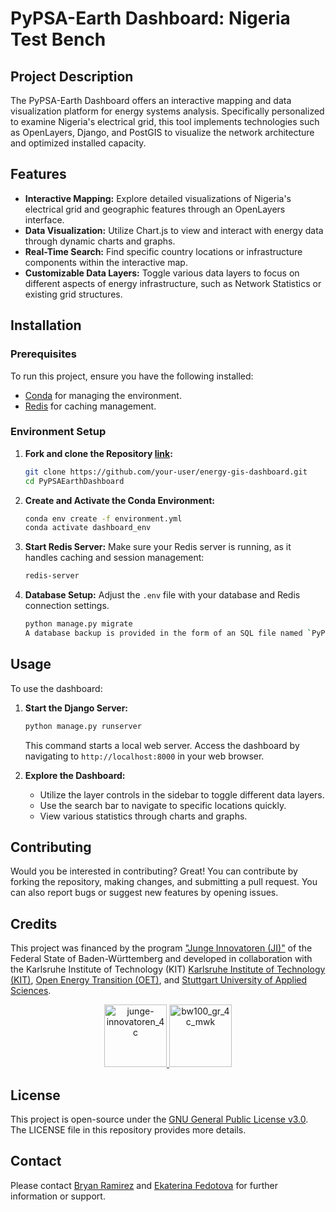 # PyPSA-Earth Dashboard: Nigeria Test Bench

## Project Description

The PyPSA-Earth Dashboard offers an interactive mapping and data visualization platform for energy systems analysis. Specifically personalized to examine Nigeria's electrical grid, this tool implements technologies such as OpenLayers, Django, and PostGIS to visualize the network architecture and optimized installed capacity.

## Features

- **Interactive Mapping:** Explore detailed visualizations of Nigeria's electrical grid and geographic features through an OpenLayers interface.
- **Data Visualization:** Utilize Chart.js to view and interact with energy data through dynamic charts and graphs.
- **Real-Time Search:** Find specific country locations or infrastructure components within the interactive map.
- **Customizable Data Layers:** Toggle various data layers to focus on different aspects of energy infrastructure, such as Network Statistics or existing grid structures.

## Installation

### Prerequisites

To run this project, ensure you have the following installed:
- [Conda](<https://docs.conda.io/projects/conda/en/latest/user-guide/install/index.html>) for managing the environment.
- [Redis](<https://redis.io/download>) for caching management.

### Environment Setup

1. **Fork and clone the Repository [link](https://github.com/open-energy-transition/energy-gis-dashboard.git):**
   ```bash
   git clone https://github.com/your-user/energy-gis-dashboard.git
   cd PyPSAEarthDashboard

2. **Create and Activate the Conda Environment:**
    
    ```bash
    conda env create -f environment.yml
    conda activate dashboard_env
    
    ```
    
3. **Start Redis Server:**
Make sure your Redis server is running, as it handles caching and session management:
    
    ```bash
    redis-server
    ```
    
4. **Database Setup:**
Adjust the `.env` file with your database and Redis connection settings.
    
    ```bash
    python manage.py migrate
    A database backup is provided in the form of an SQL file named `PyPSAEarthDashboard.sql`. This file can be used to easily restore the database using pgAdmin, a popular database management tool for PostgreSQL.

    ```
    

## Usage

To use the dashboard:

1. **Start the Django Server:**
    
    ```bash
    python manage.py runserver
    ```
    
    This command starts a local web server. Access the dashboard by navigating to `http://localhost:8000` in your web browser.
    
2. **Explore the Dashboard:**
    - Utilize the layer controls in the sidebar to toggle different data layers.
    - Use the search bar to navigate to specific locations quickly.
    - View various statistics through charts and graphs.

## Contributing

Would you be interested in contributing? Great! You can contribute by forking the repository, making changes, and submitting a pull request. You can also report bugs or suggest new features by opening issues.

## Credits

This project was financed by the program ["Junge Innovatoren (JI)"](https://www.junge-innovatoren.de/) of the Federal State of Baden-Württemberg and developed in collaboration with the Karlsruhe Institute of Technology (KIT) [Karlsruhe Institute of Technology (KIT)](https://kit.edu/), [Open Energy Transition (OET)](https://openenergytransition.org/), and [Stuttgart University of Applied Sciences](https://www.hft-stuttgart.com/).

<p align="center">
  <a href="https://kit.edu/" target="_blank">
    <img src="https://github.com/open-energy-transition/energy-gis-dashboard/assets/42655811/3bbe4241-4f39-47bb-bf9b-72e7076cf5a8" alt="junge-innovatoren_4c" height="100">
  </a>
  <a href="https://openenergytransition.org/" target="_blank">
    <img src="https://github.com/open-energy-transition/energy-gis-dashboard/assets/42655811/6f70ed80-eaf3-4e5e-b8ed-71b4b90bc8ad" alt="bw100_gr_4c_mwk" height="100">
  </a>
</p>

## License

This project is open-source under the [GNU General Public License v3.0](https://www.gnu.org/licenses/gpl-3.0.html). The LICENSE file in this repository provides more details.


## Contact

Please contact [Bryan Ramirez](https://github.com/BryanFran) and [Ekaterina Fedotova](https://github.com/ekatef) for further information or support.
